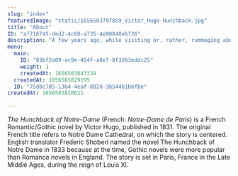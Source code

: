 ```yaml
---
slug: "index"
featuredImage: "static/1656503797859_Victor_Hugo-Hunchback.jpg"
title: "About"
ID: "af716745-ded2-4c68-a735-4e90848eb726"
description: "A few years ago, while visiting or, rather, rummaging about Notre-Dame, the author of this book found, in an obscure nook of one of the towers, the following word, engraved by hand upon the wall: —Contentrain"
menu:
  main:
    ID: "03bf2a09-ac9e-454f-a0e7-8f3263eddc25"
    weight: 1
    createdAt: 1656503843338
  createdAt: 1656503829195
  ID: "75d0c705-1364-4eaf-882d-3b544b1b6fbe"
createdAt: 1656503820621

---
```


_The Hunchback of Notre-Dame_ (French: _Notre-Dame de Paris_) is a French Romantic/Gothic novel by Victor Hugo, published in 1831. The original French title refers to Notre Dame Cathedral, on which the story is centered. English translator Frederic Shoberl named the novel The Hunchback of Notre Dame in 1833 because at the time, Gothic novels were more popular than Romance novels in England. The story is set in Paris, France in the Late Middle Ages, during the reign of Louis XI.